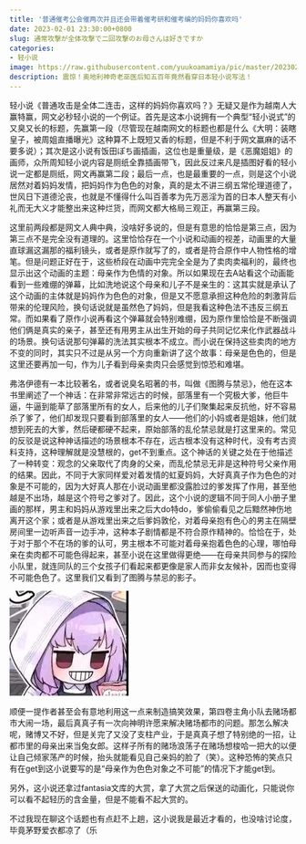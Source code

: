 ```yaml
---
title: '普通催考公会催两次并且还会带着催考研和催考编的妈妈你喜欢吗'
date: 2023-02-01 23:30:00+0800
slug: 通常攻撃が全体攻撃で二回攻撃のお母さんは好きですか
categories:
- 轻小说
image: https://raw.githubusercontent.com/yuukoamamiya/pic/master/202302012336664.jpg
description: 震惊！奥地利神奇老巫医后知五百年竟然看穿日本轻小说写法！
---
```


轻小说《普通攻击是全体二连击，这样的妈妈你喜欢吗？》无疑又是作为越南人大赢特赢，网文必秒轻小说的一个例证。首先是这本小说拥有一个典型“轻小说式”的又臭又长的标题，先赢第一段（尽管现在越南网文的标题也都是什么《大明：装瞎皇子，被周姐直播曝光》这种算不上既短又香的标题，但是不利于网文赢麻的话不要多说）；其次是这小说有饭田ぽち画插画，这位也是重量级，是《恶魔姐姐》的画师，众所周知轻小说内容是厕纸全靠插画带飞，因此反过来凡是插图好看的轻小说一定都是厕纸，网文再赢第二段；最后一点，也是最重要的一点，则是这个小说居然对着妈妈发情，把妈妈作为色色的对象，真的是太不讲三纲五常伦理道德了，世风日下道德沦丧，也就是不懂得什么叫百善孝为先万恶淫为首的日本人整天有小礼而无大义才能整出来这种烂货，而网文都大格局三观正，再赢第三段。

这里前两段都是网文人典中典，没啥好多说的，但是有意思的恰恰是第三点，因为第三点不是完全没有道理的。这里恰恰存在一个小说和动画的视差，动画里的大量直球漏这漏那的福利镜头，或者是原作就写了的，或者是符合原作中人物性格的增笔。但是问题正好在于，这些桥段在动画中完完全全是为了卖肉卖福利的，最终也显示出这个动画的主题：母亲作为色情的对象。所以如果现在去A站看这个动画能看到一些难绷的弹幕，比如洗地说这个母亲和儿子不是亲生的：这其实就是承认了这个动画的主体就是妈妈作为色色的对象，但是又不愿意承担这种危险的刺激背后带来的伦理风险，换句话说就是虽然色了妈妈，但是我看这种色法不违反三纲五常。而如果看了原作小说再看这个弹幕就会特别难绷，因为原作里恰恰是不断强调他们俩是真实的亲子，甚至还有用男主从出生开始的母子共同记忆来化作武器战斗的场景。换句话说那句弹幕的洗法其实根本不成立。而小说在保持这些卖肉的地方不变的同时，其实只不过是从另一个方向重新讲了这个故事：母亲是色色的，但是这里还要再加一句，作为儿子看到母亲卖肉只会感觉到惊恐和难堪。

弗洛伊德有一本比较著名，或者说臭名昭著的书，叫做《图腾与禁忌》，他在这本书里阐述了一个神话：在非常非常远古的时候，部落里有一个究极大爹，他巨牛逼，牛逼到能草了部落里所有的女人，后来他的儿子们聚集起来反抗他，好不容易杀了爹了，他们却发现只要看到部落里的女人——他们的小妈或者是姐妹，他们就想到死去的大爹，然后硬都硬不起来，原始部落的乱伦禁忌就是打这里来的。常见的反驳是说这种神话描述的场景根本不存在，远古根本没有这种时代，没有考古资料支持，这种理解就是没慧根的，get不到重点。这个神话的关键之处在于他描述了一种转变：观念的父亲取代了肉身的父亲，而乱伦禁忌无非是这种符号父亲作用的结果。因此，不同于大家同样爱对着发情的虹夏妈妈，大好真真子作为色色的对象是不可能的，因为大好真人那在小说动画里都没露脸过的爹发挥了作用，甚至他越是不出场，越是这个符号之爹对了。因此，这个小说的逻辑不同于同人小册子里画的那样，男主和妈妈从游戏里出来之后大do特do，爹偷偷看见之后黯然神伤地离开这个家；或者是从游戏里出来之后爹妈敦伦，对着母亲抱有色心的男主在隔壁房间里一边听声音一边手冲，这种本子剧情都是不符合原作精神的。恰恰在于，处于对于那个不在场的爹的认可，男主根本不可能对着母亲抱着色色的心理，哪怕母亲在卖肉都不可能色得起来，甚至小说在这里做得更绝——在母亲共同参与的探险小队里，就连同队的三个女孩子们看起来都更像是家人而非女友候补，因而也变得不可能色色了。这里我们又看到了图腾与禁忌的影子。

![](https://raw.githubusercontent.com/yuukoamamiya/pic/master/202302012336575.jpg)

顺便一提作者甚至会有意地利用这一点来制造搞笑效果，第四卷主角小队去赌场都市大闹一场，最后真真子有一次向神明许愿来解决赌场都市的问题。那怎么解决呢，赌博又不好，但是关完了又没了支柱产业，于是真真子想了特别绝的一招，让都市里的母亲出来当兔女郎。这样子所有的赌场浪荡子在赌场想梭哈一把大的以便让自己倾家荡产的时候，抬头就能看见自己亲妈的脸了（笑）。这种恐怖的笑点只有在get到这小说要写的是“母亲作为色色对象之不可能”的情况下才能get到。

另外，这小说还拿过fantasia文库的大赏，拿了大赏之后保送的动画化，只能说你可以看不起轻历的含金量，但是不能看不起大赏的。

不过我现在聊这个话题也有点赶不上趟，这小说我是最近才看的，也没啥讨论度，毕竟茅野爱衣都凉了（乐